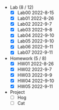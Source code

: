 - Lab (8 / 12)
   - [x] Lab00 2022-8-15
   - [x] Lab01 2022-8-26
   - [x] Lab02 2022-9-7
   - [x] Lab03 2022-9-8
   - [x] Lab04 2022-9-10
   - [x] Lab05 2022-9-10
   - [x] Lab06 2022-9-11
   - [x] Lab07 2022-9-11
- Homework (5 / 8)
  - [x] HW01 2022-8-26
  - [x] HW02 2022-9-7
  - [x] HW03 2022-9-9
  - [x] HW04 2022-9-10
  - [x] HW05 2022-9-11
- Project
  - [ ] Hog
  - [ ] Cat